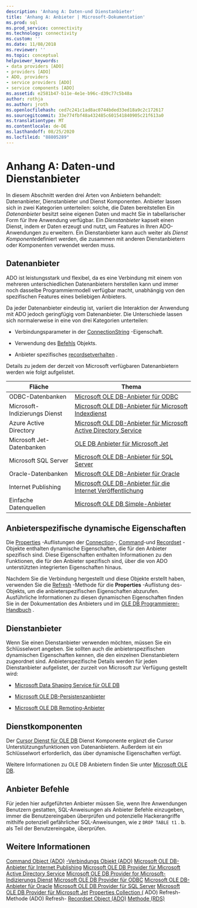 ```yaml
---
description: 'Anhang A: Daten-und Dienstanbieter'
title: 'Anhang A: Anbieter | Microsoft-Dokumentation'
ms.prod: sql
ms.prod_service: connectivity
ms.technology: connectivity
ms.custom: ''
ms.date: 11/08/2018
ms.reviewer: ''
ms.topic: conceptual
helpviewer_keywords:
- data providers [ADO]
- providers [ADO]
- ADO, providers
- service providers [ADO]
- service components [ADO]
ms.assetid: e2581b47-b11e-4e1e-b96c-d39c77c5b48a
author: rothja
ms.author: jroth
ms.openlocfilehash: ced7c241c1ad8ac0744bded33ed18a9c2c172617
ms.sourcegitcommit: 33e774fbf48a432485c601541840905c21f613a0
ms.translationtype: MT
ms.contentlocale: de-DE
ms.lasthandoff: 08/25/2020
ms.locfileid: "88805289"
---
```

# <a name="appendix-a-data-and-service-providers"></a>Anhang A: Daten-und Dienstanbieter
In diesem Abschnitt werden drei Arten von Anbietern behandelt: Datenanbieter, Dienstanbieter und Dienst Komponenten. Anbieter lassen sich in zwei Kategorien unterteilen: solche, die Daten bereitstellen Ein *Datenanbieter* besitzt seine eigenen Daten und macht Sie in tabellarischer Form für Ihre Anwendung verfügbar. Ein *Dienstanbieter* kapselt einen Dienst, indem er Daten erzeugt und nutzt, um Features in Ihren ADO-Anwendungen zu erweitern. Ein Dienstanbieter kann auch weiter als *Dienst Komponente*definiert werden, die zusammen mit anderen Dienstanbietern oder Komponenten verwendet werden muss.

## <a name="data-providers"></a>Datenanbieter
 ADO ist leistungsstark und flexibel, da es eine Verbindung mit einem von mehreren unterschiedlichen Datenanbietern herstellen kann und immer noch dasselbe Programmiermodell verfügbar macht, unabhängig von den spezifischen Features eines beliebigen Anbieters.

 Da jeder Datenanbieter eindeutig ist, variiert die Interaktion der Anwendung mit ADO jedoch geringfügig vom Datenanbieter. Die Unterschiede lassen sich normalerweise in eine von drei Kategorien unterteilen:

-   Verbindungsparameter in der [ConnectionString](../../reference/ado-api/connectionstring-property-ado.md) -Eigenschaft.

-   Verwendung des [Befehls](../../reference/ado-api/command-object-ado.md) Objekts.

-   Anbieter spezifisches [recordsetverhalten](../../reference/ado-api/recordset-object-ado.md) .

 Details zu jedem der derzeit von Microsoft verfügbaren Datenanbietern werden wie folgt aufgelistet.

|Fläche|Thema|
|----------|-----------|
|ODBC-Datenbanken|[Microsoft OLE DB-Anbieter für ODBC](./microsoft-ole-db-provider-for-odbc.md)|
|Microsoft-Indizierungs Dienst|[Microsoft OLE DB-Anbieter für Microsoft Indexdienst](./microsoft-ole-db-provider-for-microsoft-indexing-service.md)|
|Azure Active Directory|[Microsoft OLE DB-Anbieter für Microsoft Active Directory Service](./microsoft-ole-db-provider-for-microsoft-active-directory-service.md)|
|Microsoft Jet-Datenbanken|[OLE DB Anbieter für Microsoft Jet](./microsoft-ole-db-provider-for-microsoft-jet.md)|
|Microsoft SQL Server|[Microsoft OLE DB-Anbieter für SQL Server](./microsoft-ole-db-provider-for-sql-server.md)|
|Oracle-Datenbanken|[Microsoft OLE DB-Anbieter für Oracle](./microsoft-ole-db-provider-for-oracle.md)|
|Internet Publishing|[Microsoft OLE DB-Anbieter für die Internet Veröffentlichung](./microsoft-ole-db-provider-for-internet-publishing.md)|
|Einfache Datenquellen|[Microsoft OLE DB Simple-Anbieter](./microsoft-ole-db-simple-provider.md)|

## <a name="provider-specific-dynamic-properties"></a>Anbieterspezifische dynamische Eigenschaften
 Die [Properties](../../reference/ado-api/properties-collection-ado.md) -Auflistungen der [Connection](../../reference/ado-api/connection-object-ado.md)-, [Command](../../reference/ado-api/command-object-ado.md)-und [Recordset](../../reference/ado-api/recordset-object-ado.md) -Objekte enthalten dynamische Eigenschaften, die für den Anbieter spezifisch sind. Diese Eigenschaften enthalten Informationen zu den Funktionen, die für den Anbieter spezifisch sind, über die von ADO unterstützten integrierten Eigenschaften hinaus.

 Nachdem Sie die Verbindung hergestellt und diese Objekte erstellt haben, verwenden Sie die [Refresh](../../reference/ado-api/refresh-method-ado.md) -Methode für die **Properties** -Auflistung des-Objekts, um die anbieterspezifischen Eigenschaften abzurufen. Ausführliche Informationen zu diesen dynamischen Eigenschaften finden Sie in der Dokumentation des Anbieters und im [OLE DB Programmierer-Handbuch](/previous-versions/windows/desktop/ms713643(v=vs.85)) .

## <a name="service-providers"></a>Dienstanbieter
 Wenn Sie einen Dienstanbieter verwenden möchten, müssen Sie ein Schlüsselwort angeben. Sie sollten auch die anbieterspezifischen dynamischen Eigenschaften kennen, die den einzelnen Dienstanbietern zugeordnet sind. Anbieterspezifische Details werden für jeden Dienstanbieter aufgelistet, der zurzeit von Microsoft zur Verfügung gestellt wird:

-   [Microsoft Data Shaping Service für OLE DB](./microsoft-data-shaping-service-for-ole-db-ado-service-provider.md)

-   [Microsoft OLE DB-Persistenzanbieter](./microsoft-ole-db-persistence-provider-ado-service-provider.md)

-   [Microsoft OLE DB Remoting-Anbieter](./microsoft-ole-db-remoting-provider-ado-service-provider.md)

## <a name="service-components"></a>Dienstkomponenten
 Der [Cursor Dienst für OLE DB](./microsoft-cursor-service-for-ole-db-ado-service-component.md) Dienst Komponente ergänzt die Cursor Unterstützungsfunktionen von Datenanbietern. Außerdem ist ein Schlüsselwort erforderlich, das über dynamische Eigenschaften verfügt.

 Weitere Informationen zu OLE DB Anbietern finden Sie unter [Microsoft OLE DB](/previous-versions/windows/desktop/ms722784(v=vs.85)).

## <a name="provider-commands"></a>Anbieter Befehle
 Für jeden hier aufgeführten Anbieter müssen Sie, wenn Ihre Anwendungen Benutzern gestatten, SQL-Anweisungen als Anbieter Befehle einzugeben, immer die Benutzereingaben überprüfen und potenzielle Hackerangriffe mithilfe potenziell gefährlicher SQL-Anweisungen, wie z `DROP TABLE t1` . b. als Teil der Benutzereingabe, überprüfen.

## <a name="see-also"></a>Weitere Informationen
 [Command Object (ADO)](../../reference/ado-api/command-object-ado.md) [-Verbindungs Objekt (ADO)](../../reference/ado-api/connection-object-ado.md) [Microsoft OLE DB-Anbieter für Internet Publishing](./microsoft-ole-db-provider-for-internet-publishing.md) [Microsoft OLE DB Provider für Microsoft Active Directory Service](./microsoft-ole-db-provider-for-microsoft-active-directory-service.md) [Microsoft OLE DB Provider for Microsoft-Indizierungs Dienst](./microsoft-ole-db-provider-for-microsoft-indexing-service.md) [Microsoft OLE DB Provider für ODBC](./microsoft-ole-db-provider-for-odbc.md) [Microsoft OLE DB-Anbieter für Oracle](./microsoft-ole-db-provider-for-oracle.md) [Microsoft OLE DB Provider für SQL Server](./microsoft-ole-db-provider-for-sql-server.md) [Microsoft OLE DB Provider für Microsoft Jet](./microsoft-ole-db-provider-for-microsoft-jet.md) [Properties Collection (](../../reference/ado-api/properties-collection-ado.md) ADO) Refresh-Methode (ADO) Refresh- [Recordset Object (ADO)](../../reference/ado-api/recordset-object-ado.md) [Methode (RDS)](../../reference/rds-api/refresh-method-rds.md)